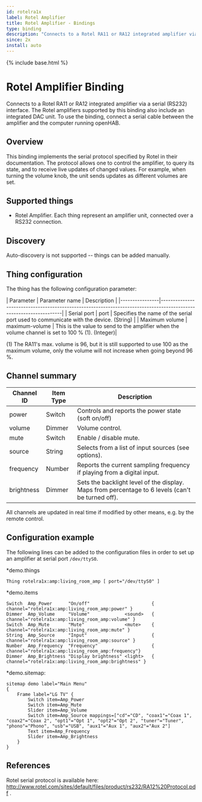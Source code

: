 ```yaml
---
id: rotelra1x
label: Rotel Amplifier
title: Rotel Amplifier - Bindings
type: binding
description: "Connects to a Rotel RA11 or RA12 integrated amplifier via a serial (RS232) interface. The Rotel amplifiers supported by this binding also include an integrated DAC unit.  To use the binding, connect a serial cable between the amplifier and the computer running openHAB."
since: 2x
install: auto
---
```


<!-- Attention authors: Do not edit directly. Please add your changes to the appropriate source repository -->

{% include base.html %}

# Rotel Amplifier Binding

Connects to a Rotel RA11 or RA12 integrated amplifier via a serial (RS232) interface. The Rotel amplifiers supported by this binding also include an integrated DAC unit.  To use the binding, connect a serial cable between the amplifier and the computer running openHAB.

## Overview

This binding implements the serial protocol specified by Rotel in their documentation. The protocol allows one to control the amplifier, to query its state, and to receive live updates of changed values. For example, when turning the volume knob, the unit sends updates as different volumes are set.


## Supported things

 * Rotel Amplifier. Each thing represent an amplifier unit, connected
   over a RS232 connection.

## Discovery

Auto-discovery is not supported -- things can be added manually.

## Thing configuration

The thing has the following configuration parameter:

| Parameter      | Parameter name |  Description                                                                                     |
|----------------|-------------------------------------------------------------------------------------------------------------------|
| Serial port    | port           | Specifies the name of the serial port used to communicate with the device. (String)              |
| Maximum volume | maximum-volume | This is the value to send to the amplifier when the volume channel is set to 100 % (1). (Integer)|

(1) The RA11's max. volume is 96, but it is still supported to use 100 as the maximum volume, only the volume will not increase when going beyond 96 %.


## Channel summary

| Channel ID | Item Type | Description                                                                                      |
|------------|-----------|--------------------------------------------------------------------------------------------------|
| power      | Switch    | Controls and reports the power state (soft on/off)                                               |
| volume     | Dimmer    | Volume control.                                                                                  |
| mute       | Switch    | Enable / disable mute.                                                                           |
| source     | String    | Selects from a list of input sources (see options).                                              |
| frequency  | Number    | Reports the current sampling frequency if playing from a digital input.                          |
| brightness | Dimmer    | Sets the backlight level of the display. Maps from percentage to 6 levels (can't be turned off). |

All channels are updated in real time if modified by other means, e.g. by the remote control.


## Configuration example

The following lines 
can be added to the configuration files in order to set up an amplifier at serial port `/dev/ttyS0`.

*demo.things

```
Thing rotelra1x:amp:living_room_amp [ port="/dev/ttyS0" ]
```

*demo.items

```
Switch  Amp_Power      "On/off"                       { channel="rotelra1x:amp:living_room_amp:power" }
Dimmer  Amp_Volume     "Volume"             <sound>   { channel="rotelra1x:amp:living_room_amp:volume" }
Switch  Amp_Mute       "Mute"               <mute>    { channel="rotelra1x:amp:living_room_amp:mute" }
String  Amp_Source     "Input"                        { channel="rotelra1x:amp:living_room_amp:source" }
Number  Amp_Frequency  "Frequency"                    { channel="rotelra1x:amp:living_room_amp:frequency"}
Dimmer  Amp_Brightness "Display brightness" <light>   { channel="rotelra1x:amp:living_room_amp:brightness" }
```


*demo.sitemap:

```
sitemap demo label="Main Menu"
{
    Frame label="LG TV" {
        Switch item=Amp_Power
        Switch item=Amp_Mute
        Slider item=Amp_Volume
        Switch item=Amp_Source mappings=["cd"="CD", "coax1"="Coax 1", "coax2"="Coax 2", "opt1"="Opt 1", "opt2"="Opt 2", "tuner"="Tuner", "phono"="Phono", "usb"="USB", "aux1"="Aux 1", "aux2"="Aux 2"]
        Text item=Amp_Frequency
        Slider item=Amp_Brightness
    }
}
```

## References

Rotel serial protocol is available here: http://www.rotel.com/sites/default/files/product/rs232/RA12%20Protocol.pdf .


